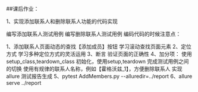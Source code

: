 ##课后作业：

1、实现添加联系人和删除联系人功能的代码实现

编写添加联系人测试用例
编写删除联系人测试用例
编码代码的时候注意点：

1、添加联系人页面动态的查找【添加成员】按钮
学习滚动查找页面元素
2、定位方式
学习多种定位方式的灵活运用
3、断言
验证页面的正确性
4、加分项：
使用 setup_class,teardown_class 初始化，使用setup,teardown 完成测试用例之间的切换
使用有规律的联系人名称，例如【霍格沃兹_1】，方便删除联系人
实现allure 测试报告生成
5、pytest AddMembers.py --alluredir=../report
6、allure serve ../report
